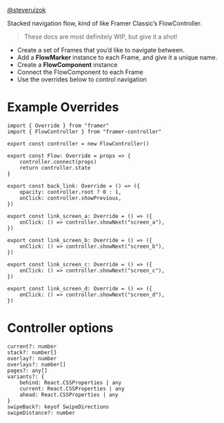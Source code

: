 [@steveruizok](http://twitter.com/steveruizok)

Stacked navigation flow, kind of like Framer Classic’s FlowController.

> These docs are most definitely WIP, but give it a shot!

- Create a set of Frames that you’d like to navigate between.
- Add a **FlowMarker** instance to each Frame, and give it a unique name.
- Create a **FlowComponent** instance
- Connect the FlowComponent to each Frame
- Use the overrides below to control navigation

# Example Overrides

```
import { Override } from "framer"
import { FlowController } from "framer-controller"

export const controller = new FlowController()

export const Flow: Override = props => {
    controller.connect(props)
    return controller.state
}

export const back_link: Override = () => ({
    opacity: controller.root ? 0 : 1,
    onClick: controller.showPrevious,
})

export const link_screen_a: Override = () => ({
    onClick: () => controller.showNext("screen_a"),
})

export const link_screen_b: Override = () => ({
    onClick: () => controller.showNext("screen_b"),
})

export const link_screen_c: Override = () => ({
    onClick: () => controller.showNext("screen_c"),
})

export const link_screen_d: Override = () => ({
    onClick: () => controller.showNext("screen_d"),
})
```

# Controller options

```
current?: number
stack?: number[]
overlay?: number
overlays?: number[]
pages?: any[]
variants?: {
	behind: React.CSSProperties | any
	current: React.CSSProperties | any
	ahead: React.CSSProperties | any
}
swipeBack?: keyof SwipeDirections
swipeDistance?: number
```